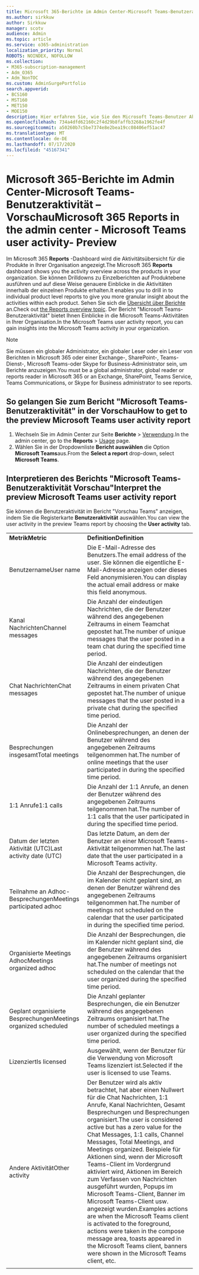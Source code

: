 ```yaml
---
title: Microsoft 365-Berichte im Admin Center-Microsoft Teams-Benutzeraktivität – Vorschau
ms.author: sirkkuw
author: Sirkkuw
manager: scotv
audience: Admin
ms.topic: article
ms.service: o365-administration
localization_priority: Normal
ROBOTS: NOINDEX, NOFOLLOW
ms.collection:
- M365-subscription-management
- Adm_O365
- Adm_NonTOC
ms.custom: AdminSurgePortfolio
search.appverid:
- BCS160
- MST160
- MET150
- MOE150
description: Hier erfahren Sie, wie Sie den Microsoft Teams-Benutzer Aktivitätsbericht abrufen und Einblicke in die Teams-Aktivitäten in Ihrer Organisation erhalten.
ms.openlocfilehash: 734a4dfd62160c2f4d29b8faffb3268a1962fe4f
ms.sourcegitcommit: a50260b7c5be7374e8e2bea19cc08406ef51ac47
ms.translationtype: MT
ms.contentlocale: de-DE
ms.lasthandoff: 07/17/2020
ms.locfileid: "45167341"
---
```

# <a name="microsoft-365-reports-in-the-admin-center---microsoft-teams-user-activity--preview"></a><span data-ttu-id="f287d-103">Microsoft 365-Berichte im Admin Center-Microsoft Teams-Benutzeraktivität – Vorschau</span><span class="sxs-lookup"><span data-stu-id="f287d-103">Microsoft 365 Reports in the admin center - Microsoft Teams user activity- Preview</span></span>

<span data-ttu-id="f287d-104">Im Microsoft 365 **Reports** -Dashboard wird die Aktivitätsübersicht für die Produkte in Ihrer Organisation angezeigt.</span><span class="sxs-lookup"><span data-stu-id="f287d-104">The Microsoft 365 **Reports** dashboard shows you the activity overview across the products in your organization.</span></span> <span data-ttu-id="f287d-105">Sie können Drilldowns zu Einzelberichten auf Produktebene ausführen und auf diese Weise genauere Einblicke in die Aktivitäten innerhalb der einzelnen Produkte erhalten.</span><span class="sxs-lookup"><span data-stu-id="f287d-105">It enables you to drill in to individual product level reports to give you more granular insight about the activities within each product.</span></span> <span data-ttu-id="f287d-106">Sehen Sie sich die [Übersicht über Berichte](activity-reports.md) an.</span><span class="sxs-lookup"><span data-stu-id="f287d-106">Check out [the Reports overview topic](activity-reports.md).</span></span> <span data-ttu-id="f287d-107">Der Bericht "Microsoft Teams-Benutzeraktivität" bietet Ihnen Einblicke in die Microsoft Teams-Aktivitäten in Ihrer Organisation.</span><span class="sxs-lookup"><span data-stu-id="f287d-107">In the Microsoft Teams user activity report, you can gain insights into the Microsoft Teams activity in your organization.</span></span>
  
> [!NOTE]
> <span data-ttu-id="f287d-108">Sie müssen ein globaler Administrator, ein globaler Leser oder ein Leser von Berichten in Microsoft 365 oder einer Exchange-, SharePoint-, Teams-Dienst-, Microsoft Teams-oder Skype for Business-Administrator sein, um Berichte anzuzeigen.</span><span class="sxs-lookup"><span data-stu-id="f287d-108">You must be a global administrator, global reader or reports reader in Microsoft 365 or an Exchange, SharePoint, Teams Service, Teams Communications, or Skype for Business administrator to see reports.</span></span>  
 
## <a name="how-to-get-to-the-preview-microsoft-teams-user-activity-report"></a><span data-ttu-id="f287d-109">So gelangen Sie zum Bericht "Microsoft Teams-Benutzeraktivität" in der Vorschau</span><span class="sxs-lookup"><span data-stu-id="f287d-109">How to get to the preview Microsoft Teams user activity report</span></span>

1. <span data-ttu-id="f287d-110">Wechseln Sie im Admin Center zur Seite **Berichte** \> <a href="https://go.microsoft.com/fwlink/p/?linkid=2074756" target="_blank">Verwendung</a>.</span><span class="sxs-lookup"><span data-stu-id="f287d-110">In the admin center, go to the **Reports** \> <a href="https://go.microsoft.com/fwlink/p/?linkid=2074756" target="_blank">Usage</a> page.</span></span>
2. <span data-ttu-id="f287d-111">Wählen Sie in der Dropdownliste **Bericht auswählen** die Option **Microsoft Teams**aus.</span><span class="sxs-lookup"><span data-stu-id="f287d-111">From the **Select a report** drop-down, select **Microsoft Teams**.</span></span>
  
## <a name="interpret-the-preview-microsoft-teams-user-activity-report"></a><span data-ttu-id="f287d-112">Interpretieren des Berichts "Microsoft Teams-Benutzeraktivität Vorschau"</span><span class="sxs-lookup"><span data-stu-id="f287d-112">Interpret the preview Microsoft Teams user activity report</span></span>

<span data-ttu-id="f287d-113">Sie können die Benutzeraktivität im Bericht "Vorschau Teams" anzeigen, indem Sie die Registerkarte **Benutzeraktivität** auswählen.</span><span class="sxs-lookup"><span data-stu-id="f287d-113">You can view the user activity in the preview Teams report by choosing the **User activity** tab.</span></span>
  
|||
|:-----|:-----|
|<span data-ttu-id="f287d-114">**Metrik**</span><span class="sxs-lookup"><span data-stu-id="f287d-114">**Metric**</span></span>|<span data-ttu-id="f287d-115">**Definition**</span><span class="sxs-lookup"><span data-stu-id="f287d-115">**Definition**</span></span>|
|<span data-ttu-id="f287d-116">Benutzername</span><span class="sxs-lookup"><span data-stu-id="f287d-116">User name</span></span>  <br/> |<span data-ttu-id="f287d-117">Die E-Mail-Adresse des Benutzers.</span><span class="sxs-lookup"><span data-stu-id="f287d-117">The email address of the user.</span></span> <span data-ttu-id="f287d-118">Sie können die eigentliche E-Mail-Adresse anzeigen oder dieses Feld anonymisieren.</span><span class="sxs-lookup"><span data-stu-id="f287d-118">You can display the actual email address or make this field anonymous.</span></span>   <br/> |
|<span data-ttu-id="f287d-119">Kanal Nachrichten</span><span class="sxs-lookup"><span data-stu-id="f287d-119">Channel messages</span></span>   <br/> |<span data-ttu-id="f287d-120">Die Anzahl der eindeutigen Nachrichten, die der Benutzer während des angegebenen Zeitraums in einem Teamchat gepostet hat.</span><span class="sxs-lookup"><span data-stu-id="f287d-120">The number of unique messages that the user posted in a team chat during the specified time period.</span></span>  <br/> |
|<span data-ttu-id="f287d-121">Chat Nachrichten</span><span class="sxs-lookup"><span data-stu-id="f287d-121">Chat messages</span></span>   <br/> |<span data-ttu-id="f287d-122">Die Anzahl der eindeutigen Nachrichten, die der Benutzer während des angegebenen Zeitraums in einem privaten Chat gepostet hat.</span><span class="sxs-lookup"><span data-stu-id="f287d-122">The number of unique messages that the user posted in a private chat during the specified time period.</span></span>  <br/> |
|<span data-ttu-id="f287d-123">Besprechungen insgesamt</span><span class="sxs-lookup"><span data-stu-id="f287d-123">Total meetings</span></span>   <br/> |<span data-ttu-id="f287d-124">Die Anzahl der Onlinebesprechungen, an denen der Benutzer während des angegebenen Zeitraums teilgenommen hat.</span><span class="sxs-lookup"><span data-stu-id="f287d-124">The number of online meetings that the user participated in during the specified time period.</span></span>  <br/> |
|<span data-ttu-id="f287d-125">1:1 Anrufe</span><span class="sxs-lookup"><span data-stu-id="f287d-125">1:1 calls</span></span>   <br/> | <span data-ttu-id="f287d-126">Die Anzahl der 1:1 Anrufe, an denen der Benutzer während des angegebenen Zeitraums teilgenommen hat.</span><span class="sxs-lookup"><span data-stu-id="f287d-126">The number of 1:1 calls that the user participated in during the specified time period.</span></span>  <br/> |
|<span data-ttu-id="f287d-127">Datum der letzten Aktivität (UTC)</span><span class="sxs-lookup"><span data-stu-id="f287d-127">Last activity date (UTC)</span></span>  <br/> |<span data-ttu-id="f287d-128">Das letzte Datum, an dem der Benutzer an einer Microsoft Teams-Aktivität teilgenommen hat.</span><span class="sxs-lookup"><span data-stu-id="f287d-128">The last date that the user participated in a Microsoft Teams activity.</span></span><br/> |
|<span data-ttu-id="f287d-129">Teilnahme an Adhoc-Besprechungen</span><span class="sxs-lookup"><span data-stu-id="f287d-129">Meetings participated adhoc</span></span>   <br/> | <span data-ttu-id="f287d-130">Die Anzahl der Besprechungen, die im Kalender nicht geplant sind, an denen der Benutzer während des angegebenen Zeitraums teilgenommen hat.</span><span class="sxs-lookup"><span data-stu-id="f287d-130">The number of  meetings not scheduled on the calendar that the user participated in during the specified time period.</span></span>  <br/> |
|<span data-ttu-id="f287d-131">Organisierte Meetings Adhoc</span><span class="sxs-lookup"><span data-stu-id="f287d-131">Meetings organized adhoc</span></span> <br/> |<span data-ttu-id="f287d-132">Die Anzahl der Besprechungen, die im Kalender nicht geplant sind, die der Benutzer während des angegebenen Zeitraums organisiert hat.</span><span class="sxs-lookup"><span data-stu-id="f287d-132">The number of meetings not scheduled on the calendar that the user organized during the specified time period.</span></span> <br/>|
|<span data-ttu-id="f287d-133">Geplant organisierte Besprechungen</span><span class="sxs-lookup"><span data-stu-id="f287d-133">Meetings organized scheduled</span></span>  <br/> |<span data-ttu-id="f287d-134">Die Anzahl geplanter Besprechungen, die ein Benutzer während des angegebenen Zeitraums organisiert hat.</span><span class="sxs-lookup"><span data-stu-id="f287d-134">The number of scheduled meetings  a user organized during the specified time period.</span></span>  <br/> |
|<span data-ttu-id="f287d-135">Lizenziert</span><span class="sxs-lookup"><span data-stu-id="f287d-135">Is licensed</span></span> |<span data-ttu-id="f287d-136">Ausgewählt, wenn der Benutzer für die Verwendung von Microsoft Teams lizenziert ist.</span><span class="sxs-lookup"><span data-stu-id="f287d-136">Selected if the user is licensed to use Teams.</span></span>|
|<span data-ttu-id="f287d-137">Andere Aktivität</span><span class="sxs-lookup"><span data-stu-id="f287d-137">Other activity</span></span>|<span data-ttu-id="f287d-138">Der Benutzer wird als aktiv betrachtet, hat aber einen Nullwert für die Chat Nachrichten, 1:1 Anrufe, Kanal Nachrichten, Gesamt Besprechungen und Besprechungen organisiert.</span><span class="sxs-lookup"><span data-stu-id="f287d-138">The user is considered active but has a zero value for the Chat Messages, 1:1 calls, Channel Messages, Total Meetings, and Meetings organized.</span></span> <span data-ttu-id="f287d-139">Beispiele für Aktionen sind, wenn der Microsoft Teams-Client im Vordergrund aktiviert wird, Aktionen im Bereich zum Verfassen von Nachrichten ausgeführt wurden, Popups im Microsoft Teams-Client, Banner im Microsoft Teams-Client usw. angezeigt wurden.</span><span class="sxs-lookup"><span data-stu-id="f287d-139">Examples actions are when the Microsoft Teams client is activated to the foreground, actions were taken in the compose message area, toasts appeared in the Microsoft Teams client, banners were shown in the Microsoft Teams client, etc.</span></span> |
|||